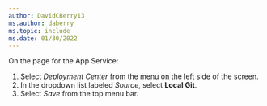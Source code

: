```yaml
---
author: DavidCBerry13
ms.author: daberry
ms.topic: include
ms.date: 01/30/2022
---
```

On the page for the App Service: 

1. Select *Deployment Center* from the menu on the left side of the screen.
1. In the dropdown list labeled *Source*, select **Local Git**.
1. Select *Save* from the top menu bar.